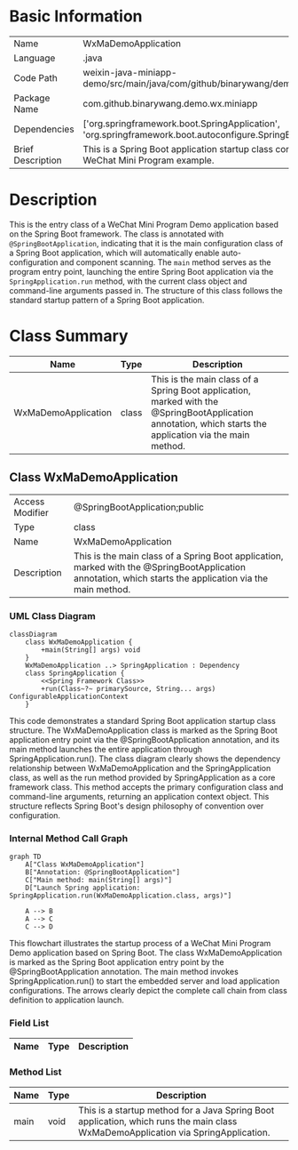 # Basic Information

|      |      |
|------|------|
| Name | WxMaDemoApplication |
| Language | .java |
| Code Path | weixin-java-miniapp-demo/src/main/java/com/github/binarywang/demo/wx/miniapp/WxMaDemoApplication.java |
| Package Name | com.github.binarywang.demo.wx.miniapp |
| Dependencies | ['org.springframework.boot.SpringApplication', 'org.springframework.boot.autoconfigure.SpringBootApplication'] |
| Brief Description | This is a Spring Boot application startup class containing the main method to run the WeChat Mini Program example. |

# Description

This is the entry class of a WeChat Mini Program Demo application based on the Spring Boot framework. The class is annotated with `@SpringBootApplication`, indicating that it is the main configuration class of a Spring Boot application, which will automatically enable auto-configuration and component scanning. The `main` method serves as the program entry point, launching the entire Spring Boot application via the `SpringApplication.run` method, with the current class object and command-line arguments passed in. The structure of this class follows the standard startup pattern of a Spring Boot application.

# Class Summary

| Name   | Type  | Description |
|-------|------|-------------|
| WxMaDemoApplication | class | This is the main class of a Spring Boot application, marked with the @SpringBootApplication annotation, which starts the application via the main method. |



## Class WxMaDemoApplication

|      |      |
|------|------|
| Access Modifier | @SpringBootApplication;public |
| Type | class |
| Name | WxMaDemoApplication |
| Description | This is the main class of a Spring Boot application, marked with the @SpringBootApplication annotation, which starts the application via the main method. |


### UML Class Diagram

```mermaid
classDiagram
    class WxMaDemoApplication {
        +main(String[] args) void
    }
    WxMaDemoApplication ..> SpringApplication : Dependency
    class SpringApplication {
        <<Spring Framework Class>>
        +run(Class~?~ primarySource, String... args) ConfigurableApplicationContext
    }
```

This code demonstrates a standard Spring Boot application startup class structure. The WxMaDemoApplication class is marked as the Spring Boot application entry point via the @SpringBootApplication annotation, and its main method launches the entire application through SpringApplication.run(). The class diagram clearly shows the dependency relationship between WxMaDemoApplication and the SpringApplication class, as well as the run method provided by SpringApplication as a core framework class. This method accepts the primary configuration class and command-line arguments, returning an application context object. This structure reflects Spring Boot's design philosophy of convention over configuration.


### Internal Method Call Graph

```mermaid
graph TD
    A["Class WxMaDemoApplication"]
    B["Annotation: @SpringBootApplication"]
    C["Main method: main(String[] args)"]
    D["Launch Spring application: SpringApplication.run(WxMaDemoApplication.class, args)"]

    A --> B
    A --> C
    C --> D
```

This flowchart illustrates the startup process of a WeChat Mini Program Demo application based on Spring Boot. The class WxMaDemoApplication is marked as the Spring Boot application entry point by the @SpringBootApplication annotation. The main method invokes SpringApplication.run() to start the embedded server and load application configurations. The arrows clearly depict the complete call chain from class definition to application launch.

### Field List

| Name  | Type  | Description |
|-------|-------|------|

### Method List

| Name  | Type  | Description |
|-------|-------|------|
| main | void | This is a startup method for a Java Spring Boot application, which runs the main class WxMaDemoApplication via SpringApplication. |




